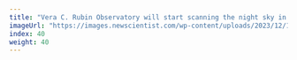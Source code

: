 ```yaml
---
title: "Vera C. Rubin Observatory will start scanning the night sky in 2024"
imageUrl: "https://images.newscientist.com/wp-content/uploads/2023/12/19172918/SEI_184082907.jpg?width=600"
index: 40
weight: 40
---
```

